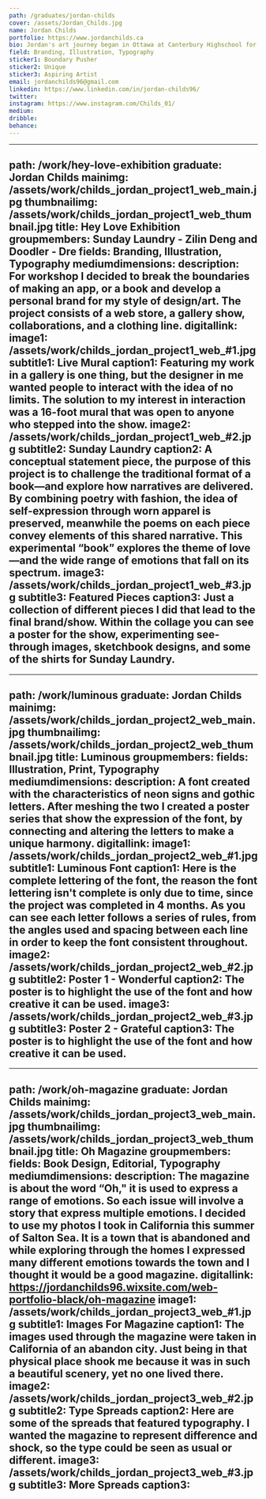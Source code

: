 ```yaml
---
path: /graduates/jordan-childs
cover: /assets/Jordan_Childs.jpg
name: Jordan Childs
portfolio: https://www.jordanchilds.ca
bio: Jordan's art journey began in Ottawa at Canterbury Highschool for Visual Arts. At Canterbury Jordan learned the main visual principles to become an artist. Transferring that knowledge to YSDN at York University, Jordan was able to further develop his skills. Learning lots about design principles, typography, editorial, web design and much more, Jordan develope a unique style by blending art and design into one. His goal as a young designer and artist is to share his work with people and help people realize that they are not alone in life. His art represents the joys and downs in life because Jordan truly believes you need to have sadness in your life to know what happiness is.
field: Branding, Illustration, Typography
sticker1: Boundary Pusher
sticker2: Unique 
sticker3: Aspiring Artist
email: jordanchilds96@gmail.com
linkedin: https://www.linkedin.com/in/jordan-childs96/
twitter:
instagram: https://www.instagram.com/Childs_01/
medium:
dribble:
behance:
---
```


---
path: /work/hey-love-exhibition
graduate: Jordan Childs
mainimg: /assets/work/childs_jordan_project1_web_main.jpg
thumbnailimg: /assets/work/childs_jordan_project1_web_thumbnail.jpg
title: Hey Love Exhibition 
groupmembers: Sunday Laundry - Zilin Deng and Doodler - Dre
fields: Branding, Illustration, Typography
mediumdimensions:
description: For workshop I decided to break the boundaries of making an app, or a book and develop a personal brand for my style of design/art. The project consists of a web store, a gallery show, collaborations, and a clothing line.
digitallink:
image1: /assets/work/childs_jordan_project1_web_#1.jpg
subtitle1: Live Mural
caption1: Featuring my work in a gallery is one thing, but the designer in me wanted people to interact with the idea of no limits. The solution to my interest in interaction was a 16-foot mural that was open to anyone who stepped into the show.
image2: /assets/work/childs_jordan_project1_web_#2.jpg
subtitle2: Sunday Laundry
caption2: A conceptual statement piece, the purpose of this project is to challenge the traditional format of a book—and explore how narratives are delivered.
By combining poetry with fashion, the idea of self-expression through worn apparel is preserved, meanwhile the poems on each piece convey elements of this shared narrative. 
This experimental “book” explores the theme of love—and the wide range of emotions that fall on its spectrum.
image3: /assets/work/childs_jordan_project1_web_#3.jpg
subtitle3: Featured Pieces
caption3: Just a collection of different pieces I did that lead to the final brand/show. Within the collage you can see a poster for the show, experimenting see-through images, sketchbook designs, and some of the shirts for Sunday Laundry.
---

---
path: /work/luminous
graduate: Jordan Childs
mainimg: /assets/work/childs_jordan_project2_web_main.jpg
thumbnailimg: /assets/work/childs_jordan_project2_web_thumbnail.jpg
title: Luminous
groupmembers:
fields: Illustration, Print, Typography
mediumdimensions:
description: A font created with the characteristics of neon signs and gothic letters. After meshing the two I created a poster series that show the expression of the font, by connecting and altering the letters to make a unique harmony. 
digitallink:
image1: /assets/work/childs_jordan_project2_web_#1.jpg
subtitle1: Luminous Font
caption1: Here is the complete lettering of the font, the reason the font lettering isn't complete is only due to time, since the project was completed in 4 months. As you can see each letter follows a series of rules, from the angles used and spacing between each line in order to keep the font consistent throughout.
image2: /assets/work/childs_jordan_project2_web_#2.jpg
subtitle2: Poster 1 - Wonderful
caption2: The poster is to highlight the use of the font and how creative it can be used.
image3: /assets/work/childs_jordan_project2_web_#3.jpg
subtitle3: Poster 2 - Grateful 
caption3: The poster is to highlight the use of the font and how creative it can be used.
---


---
path: /work/oh-magazine
graduate: Jordan Childs
mainimg: /assets/work/childs_jordan_project3_web_main.jpg
thumbnailimg: /assets/work/childs_jordan_project3_web_thumbnail.jpg
title: Oh Magazine
groupmembers:
fields: Book Design, Editorial, Typography
mediumdimensions:
description: The magazine is about the word “Oh," it is used to express a range of emotions. So each issue will involve a story that express multiple emotions. I decided to use my photos I took in California this summer of Salton Sea. It is a town that is abandoned and while exploring through the homes I expressed many different emotions towards the town and I thought it would be a good magazine.
digitallink: https://jordanchilds96.wixsite.com/web-portfolio-black/oh-magazine
image1: /assets/work/childs_jordan_project3_web_#1.jpg
subtitle1: Images For Magazine
caption1: The images used through the magazine were taken in California of an abandon city. Just being in that physical place shook me because it was in such a beautiful scenery, yet no one lived there.
image2: /assets/work/childs_jordan_project3_web_#2.jpg
subtitle2: Type Spreads
caption2: Here are some of the spreads that featured typography. I wanted the magazine to represent difference and shock, so the type could be seen as usual or different.
image3: /assets/work/childs_jordan_project3_web_#3.jpg
subtitle3: More Spreads
caption3:
---

